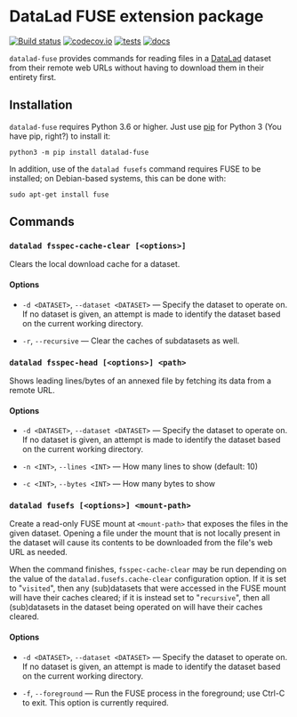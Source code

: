 # DataLad FUSE extension package

[![Build status](https://ci.appveyor.com/api/projects/status/g9von5wtpoidcecy/branch/master?svg=true)](https://ci.appveyor.com/project/mih/datalad-extension-template/branch/master) [![codecov.io](https://codecov.io/github/datalad/datalad-fuse/coverage.svg?branch=master)](https://codecov.io/github/datalad/datalad-fuse?branch=master) [![tests](https://github.com/datalad/datalad-fuse/workflows/Test/badge.svg)](https://github.com/datalad/datalad-fuse/actions?query=workflow%3ATest) [![docs](https://github.com/datalad/datalad-fuse/workflows/docs/badge.svg)](https://github.com/datalad/datalad-fuse/actions?query=workflow%3Adocs)

`datalad-fuse` provides commands for reading files in a
[DataLad](http://datalad.org) dataset from their remote web URLs without having
to download them in their entirety first.

## Installation

`datalad-fuse` requires Python 3.6 or higher.  Just use
[pip](https://pip.pypa.io) for Python 3 (You have pip, right?) to install it:

    python3 -m pip install datalad-fuse

In addition, use of the `datalad fusefs` command requires FUSE to be installed;
on Debian-based systems, this can be done with:

    sudo apt-get install fuse

## Commands

### `datalad fsspec-cache-clear [<options>]`

Clears the local download cache for a dataset.

#### Options

- `-d <DATASET>`, `--dataset <DATASET>` — Specify the dataset to operate on.
  If no dataset is given, an attempt is made to identify the dataset based on
  the current working directory.

- `-r`, `--recursive` — Clear the caches of subdatasets as well.

### `datalad fsspec-head [<options>] <path>`

Shows leading lines/bytes of an annexed file by fetching its data from a remote
URL.

#### Options

- `-d <DATASET>`, `--dataset <DATASET>` — Specify the dataset to operate on.
  If no dataset is given, an attempt is made to identify the dataset based on
  the current working directory.

- `-n <INT>`, `--lines <INT>` — How many lines to show (default: 10)

- `-c <INT>`, `--bytes <INT>` — How many bytes to show

### `datalad fusefs [<options>] <mount-path>`

Create a read-only FUSE mount at `<mount-path>` that exposes the files in the
given dataset.  Opening a file under the mount that is not locally present in
the dataset will cause its contents to be downloaded from the file's web URL as
needed.

When the command finishes, `fsspec-cache-clear` may be run depending on the
value of the `datalad.fusefs.cache-clear` configuration option.  If it is set
to "`visited`", then any (sub)datasets that were accessed in the FUSE mount
will have their caches cleared; if it is instead set to "`recursive`", then all
(sub)datasets in the dataset being operated on will have their caches cleared.

#### Options

- `-d <DATASET>`, `--dataset <DATASET>` — Specify the dataset to operate on.
  If no dataset is given, an attempt is made to identify the dataset based on
  the current working directory.

- `-f`, `--foreground` — Run the FUSE process in the foreground; use Ctrl-C to
  exit.  This option is currently required.
